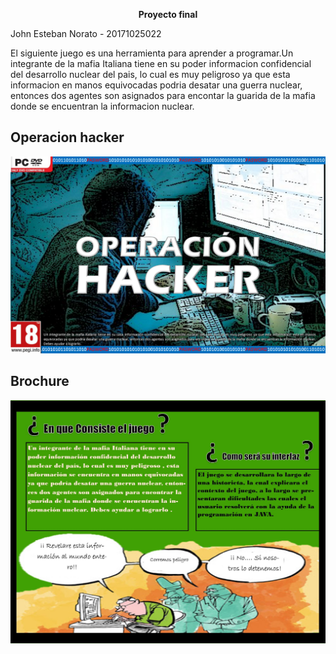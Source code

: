 <p align="center">
<b> Proyecto final </b><br>

John Esteban Norato - 20171025022          

El siguiente juego es una herramienta para aprender a programar.Un integrante de la mafia Italiana tiene en su poder informacion confidencial del desarrollo nuclear del pais, lo cual es muy peligroso ya que esta informacion en manos equivocadas podria desatar una guerra nuclear, entonces dos agentes son asignados para encontar la guarida de la mafia donde se encuentran la informacion nuclear.

## **Operacion hacker**


<img src="https://github.com/jenoratot/Proyecto-Final-POO/blob/master/Imagenes%20y%20graficos/Juego%20POO.png" />     
      
## **Brochure**  


<img src="https://github.com/jenoratot/Proyecto-Final-POO/blob/master/Imagenes%20y%20graficos/Brochure.jpg" /> 
      
